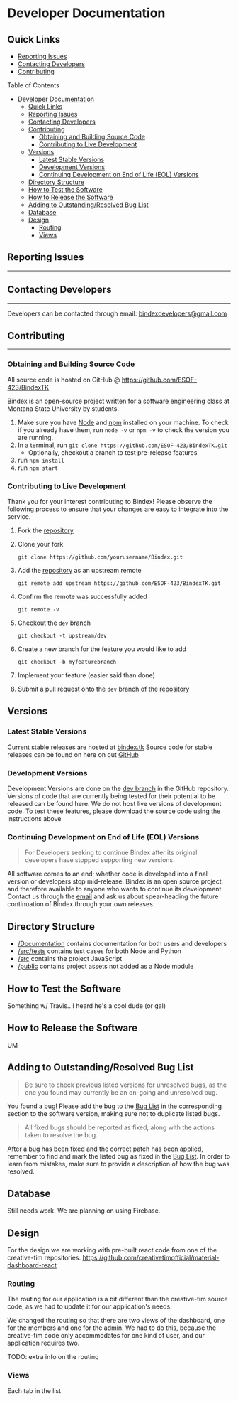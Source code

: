 # Developer Documentation

## Quick Links

* [Reporting Issues](#Reporting-Issues)
* [Contacting Developers](#Contacting-Developers)
* [Contributing](#Contributing)

Table of Contents

- [Developer Documentation](#developer-documentation)
  - [Quick Links](#quick-links)
  - [Reporting Issues](#reporting-issues)
  - [Contacting Developers](#contacting-developers)
  - [Contributing](#contributing)
    - [Obtaining and Building Source Code](#obtaining-and-building-source-code)
    - [Contributing to Live Development](#contributing-to-live-development)
  - [Versions](#versions)
    - [Latest Stable Versions](#latest-stable-versions)
    - [Development Versions](#development-versions)
    - [Continuing Development on End of Life (EOL) Versions](#continuing-development-on-end-of-life-eol-versions)
  - [Directory Structure](#directory-structure)
  - [How to Test the Software](#how-to-test-the-software)
  - [How to Release the Software](#how-to-release-the-software)
  - [Adding to Outstanding/Resolved Bug List](#adding-to-outstandingresolved-bug-list)
  - [Database](#database)
  - [Design](#design)
    - [Routing](#routing)
    - [Views](#views)

## Reporting Issues

---

## Contacting Developers

---
Developers can be contacted through email:
<bindexdevelopers@gmail.com>

## Contributing

---

### Obtaining and Building Source Code

All source code is hosted on GitHub @ <https://github.com/ESOF-423/BindexTK>

Bindex is an open-source project written for a software engineering class at Montana State University by students.

1. Make sure you have [Node](https://nodejs.org/en/download/) and [npm](https://docs.npmjs.com/cli/install) installed on your machine. To check if you already have them, run `node -v` or `npm -v` to check the version you are running.
2. In a terminal, run `git clone https://github.com/ESOF-423/BindexTK.git`
   * Optionally, checkout a branch to test pre-release features
3. run `npm install`
4. run `npm start`

### Contributing to Live Development

Thank you for your interest contributing to Bindex! Please observe the following process to ensure that your changes are easy to integrate into the service.

  1. Fork the [repository](https://github.com/ESOF-423/BindexTK)
  2. Clone your fork

     `git clone https://github.com/yourusername/Bindex.git`

  3. Add the [repository](https://github.com/ESOF-423/BindexTK) as an upstream remote

     `git remote add upstream https://github.com/ESOF-423/BindexTK.git`

  4. Confirm the remote was successfully added

     `git remote -v`

  5. Checkout the `dev` branch

     `git checkout -t upstream/dev`

  6. Create a new branch for the feature you would like to add

     `git checkout -b myfeaturebranch`

  7. Implement your feature (easier said than done)

  8. Submit a pull request onto the `dev` branch of the [repository](https://github.com/ESOF-423/BindexTK)

## Versions

### Latest Stable Versions

Current stable releases are hosted at [bindex.tk](http://bindex.tk)
Source code for stable releases can be found on here on out [GitHub](https://github.com/ESOF-423/BindexTK)

### Development Versions

Development Versions are done on the [dev branch](<https://github.com/ESOF-423/BindexTK/tree/dev>) in the GitHub repository. Versions of code that are currently being tested for their potential to be released can be found here.
We do not host live versions of development code. To test these features, please download the source code using the instructions above

### Continuing Development on End of Life (EOL) Versions

> For Developers seeking to continue Bindex after its original developers have stopped supporting new versions.

All software comes to an end; whether code is developed into a final version or developers stop mid-release. Bindex is an open source project, and therefore available to anyone who wants to continue its development. Contact us through the [email](bindexdevelopers@gmail.com) and ask us about spear-heading the future continuation of Bindex through your own releases.

## Directory Structure

* [/Documentation](<https://github.com/ESOF-423/BindexTK/tree/master/Documentation>) contains documentation for both users and developers
* [/src/tests](<https://github.com/ESOF-423/BindexTK/tree/master/src/tests>) contains test cases for both Node and Python
* [/src](<https://github.com/ESOF-423/BindexTK/tree/master/src>) contains the project JavaScript
* [/public](https://github.com/ESOF-423/BindexTK/tree/master/public) contains project assets not added as a Node module

## How to Test the Software

Something w/ Travis.. I heard he's a cool dude (or gal)

## How to Release the Software

UM

## Adding to Outstanding/Resolved Bug List

> Be sure to check previous listed versions for unresolved bugs, as the one you found may currently be an on-going and unresolved bug.

You found a bug! Please add the bug to the [Bug List](<https://github.com/ESOF-423/BindexTK/tree/documentation/Documentation>) in the corresponding section to the software version, making sure not to duplicate listed bugs.

> All fixed bugs should be reported as fixed, along with the actions taken to resolve the bug.

After a bug has been fixed and the correct patch has been applied, remember to find and mark the listed bug as fixed in the [Bug List](<https://github.com/ESOF-423/BindexTK/tree/documentation/Documentation>). In order to learn from mistakes, make sure to provide a description of how the bug was resolved.

## Database

Still needs work. We are planning on using Firebase.

## Design

For the design we are working with pre-built react code from one of the creative-tim repositories.
https://github.com/creativetimofficial/material-dashboard-react

### Routing

The routing for our application is a bit different than the creative-tim source code, as we had to update it for our application's needs.

We changed the routing so that there are two views of the dashboard, one for the members and one for the admin. We had to do this, because the creative-tim code only accommodates for one kind of user, and our application requires two.

TODO: extra info on the routing

### Views

Each tab in the list 